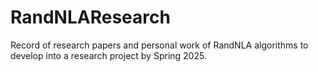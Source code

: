 # RandNLAResearch
Record of research papers and personal work of RandNLA algorithms to develop into a research project by Spring 2025.
